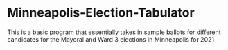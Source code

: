 # Minneapolis-Election-Tabulator

This is a basic program that essentially takes in sample ballots for different candidates for the Mayoral and Ward 3 elections in Minneapolis for 2021
